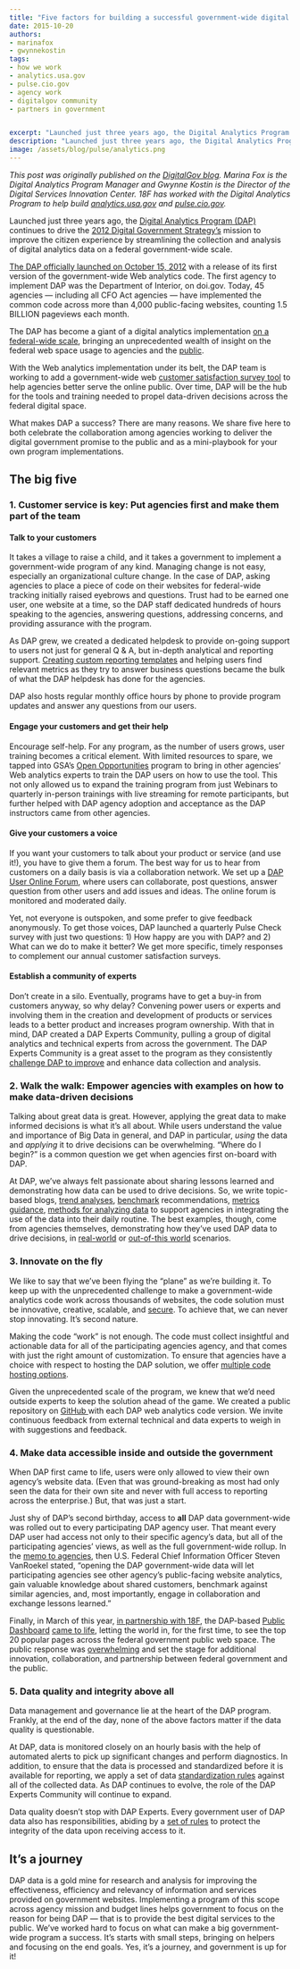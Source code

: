 ```yaml
---
title: "Five factors for building a successful government-wide digital analytics program"
date: 2015-10-20
authors:
- marinafox
- gwynnekostin
tags:
- how we work
- analytics.usa.gov
- pulse.cio.gov
- agency work
- digitalgov community
- partners in government


excerpt: "Launched just three years ago, the Digital Analytics Program (DAP) continues to drive the 2012 Digital Government Strategy’s mission to improve the citizen experience by streamlining the collection and analysis of digital analytics data on a federal government-wide scale. Today, 45 agencies — including all CFO Act agencies — have implemented the common code across more than 4,000 public-facing websites, counting 1.5 BILLION pageviews each month."
description: "Launched just three years ago, the Digital Analytics Program (DAP) continues to drive the 2012 Digital Government Strategy’s mission to improve the citizen experience by streamlining the collection and analysis of digital analytics data on a federal government-wide scale. Today, 45 agencies — including all CFO Act agencies — have implemented the common code across more than 4,000 public-facing websites, counting 1.5 BILLION pageviews each month."
image: /assets/blog/pulse/analytics.png
---
```


*This post was originally published on the [DigitalGov blog](https://www.digitalgov.gov/2015/10/20/5-factors-for-building-a-successful-government-wide-digital-analytics-program/). Marina Fox is the Digital Analytics Program Manager and Gwynne Kostin is the Director of the Digital Services Innovation Center. 18F has worked with the Digital Analytics Program to help build [analytics.usa.gov](https://analytics.usa.gov/) and [pulse.cio.gov](https://pulse.cio.gov/).*  

Launched just three years ago, the [Digital Analytics Program
(DAP)](http://www.digitalgov.gov/services/dap/) continues to drive the
[2012 Digital Government
Strategy’s](https://www.whitehouse.gov/sites/default/files/omb/egov/digital-government/digital-government.html#measure-performance)
mission to improve the citizen experience by streamlining the collection
and analysis of digital analytics data on a federal government-wide
scale.

[The DAP officially launched on October 15, 2012](http://gsablogs.gsa.gov/dsic/2012/10/05/digital-analytics-program-helps-agencies-measure-web-performance/)
with a release of its first version of the government-wide Web analytics
code. The first agency to implement DAP was the Department of Interior,
on doi.gov. Today, 45 agencies — including all CFO Act agencies — have
implemented the common code across more than 4,000 public-facing
websites, counting 1.5 BILLION pageviews each month.

The DAP has become a giant of a digital analytics implementation [on a
federal-wide scale](http://pulse.cio.gov), bringing an unprecedented
wealth of insight on the federal web space usage to agencies and the
[public](http://analytics.usa.gov).

With the Web analytics implementation under its belt, the DAP team is
working to add a government-wide web [customer satisfaction survey
tool](https://www.digitalgov.gov/services/dap/digital-analytics-program-dap-gov-wide-customer-satisfaction-survey-tool-guidance/)
to help agencies better serve the online public. Over time, DAP will be
the hub for the tools and training needed to propel data-driven
decisions across the federal digital space.

What makes DAP a success? There are many reasons. We share five here to
both celebrate the collaboration among agencies working to deliver the
digital government promise to the public and as a mini-playbook for your
own program implementations.

## The big five

### 1. Customer service is key: Put agencies first and make them part of the team

#### Talk to your customers

It takes a village to raise a child, and it takes a government to
implement a government-wide program of any kind. Managing change is not
easy, especially an organizational culture change. In the case of DAP,
asking agencies to place a piece of code on their websites for
federal-wide tracking initially raised eyebrows and questions. Trust had
to be earned one user, one website at a time, so the DAP staff dedicated
hundreds of hours speaking to the agencies, answering questions,
addressing concerns, and providing assurance with the program.

As DAP grew, we created a dedicated helpdesk to provide on-going support
to users not just for general Q & A, but in-depth analytical and
reporting support. [Creating custom reporting
templates](http://www.digitalgov.gov/2015/08/06/need-actionable-analytics-reports-heres-help/)
and helping users find relevant metrics as they try to answer business
questions became the bulk of what the DAP helpdesk has done for the
agencies.

DAP also hosts regular monthly office hours by phone to provide program
updates and answer any questions from our users.

#### Engage your customers and get their help

Encourage self-help. For any program, as the number of users grows, user
training becomes a critical element. With limited resources to spare, we
tapped into GSA’s [Open
Opportunities](https://openopps.digitalgov.gov/) program to bring in
other agencies’ Web analytics experts to train the DAP users on how to
use the tool. This not only allowed us to expand the training program
from just Webinars to quarterly in-person trainings with live streaming
for remote participants, but further helped with DAP agency adoption and
acceptance as the DAP instructors came from other agencies.

#### Give your customers a voice

If you want your customers to talk about your product or service (and
use it!), you have to give them a forum. The best way for us to hear
from customers on a daily basis is via a collaboration network. We set
up a [DAP User Online
Forum](https://www.yammer.com/dapusergrouponlineforum), where users can
collaborate, post questions, answer question from other users and add
issues and ideas. The online forum is monitored and moderated daily.

Yet, not everyone is outspoken, and some prefer to give feedback
anonymously. To get those voices, DAP launched a quarterly Pulse Check
survey with just two questions: 1) How happy are you with DAP? and 2)
What can we do to make it better? We get more specific, timely responses
to complement our annual customer satisfaction surveys.

#### Establish a community of experts

Don’t create in a silo. Eventually, programs have to get a buy-in from
customers anyway, so why delay? Convening power users or experts and
involving them in the creation and development of products or services
leads to a better product and increases program ownership. With that in
mind, DAP created a DAP Experts Community, pulling a group of digital
analytics and technical experts from across the government. The DAP
Experts Community is a great asset to the program as they consistently
[challenge DAP to improve](http://www.digitalgov.gov/2015/08/26/analytics-pitfall-avoid-this-common-implementation-mistake/)
and enhance data collection and analysis.

### 2. Walk the walk: Empower agencies with examples on how to make data-driven decisions

Talking about great data is great. However, applying the great data to
make informed decisions is what it’s all about. While users understand
the value and importance of Big Data in general, and DAP in particular,
*using* the data and *applying* it to drive decisions can be
overwhelming. “Where do I begin?” is a common question we get when
agencies first on-board with DAP.

At DAP, we’ve always felt passionate about sharing lessons learned and
demonstrating how data can be used to drive decisions. So, we write
topic-based blogs, [trend
analyses](http://www.digitalgov.gov/2015/10/15/gov-analytics-breakdown-1-browsers-chrome-takes-the-cake/), [benchmark](http://www.digitalgov.gov/services/dap/dap-digital-metrics-guidance-and-best-practices/)
recommendations, [metrics guidance](http://www.digitalgov.gov/2014/06/19/the-golden-metric/),
[methods for analyzing data](http://www.digitalgov.gov/2015/04/16/using-a-hypothesis-driven-approach-in-analyzing-and-making-sense-of-your-website-traffic-data/)
to support agencies in integrating the use of the data into their daily
routine. The best examples, though, come from agencies themselves,
demonstrating how they’ve used DAP data to drive decisions, in
[real-world](http://www.digitalgov.gov/2013/11/06/nps-gov-use-of-digital-analytics-program-beyond-the-numbers/)
or [out-of-this world](http://www.digitalgov.gov/2013/09/17/digital-analytics-program-goes-to-the-moon/)
scenarios.

### 3. Innovate on the fly

We like to say that we’ve been flying the “plane” as we’re building it.
To keep up with the unprecedented challenge to make a government-wide
analytics code work across thousands of websites, the code solution must
be innovative, creative, scalable, and
[secure](https://www.digitalgov.gov/2015/08/14/secure-central-hosting-for-the-digital-analytics-program/).
To achieve that, we can never stop innovating. It’s second nature.

Making the code “work” is not enough. The code must collect insightful
and actionable data for all of the participating agencies agency, and
that comes with just the right amount of customization. To ensure that
agencies have a choice with respect to hosting the DAP solution, we
offer [multiple code hosting
options](http://www.digitalgov.gov/services/dap/analytics-tool-instructions/).

Given the unprecedented scale of the program, we knew that we’d need
outside experts to keep the solution ahead of the game. We created a
public repository on [GitHub
](https://github.com/digital-analytics-program/gov-wide-code)with each
DAP web analytics code version. We invite continuous feedback from
external technical and data experts to weigh in with suggestions and
feedback.

### 4. Make data accessible inside and outside the government

When DAP first came to life, users were only allowed to view their own
agency’s website data. (Even that was ground-breaking as most had only
seen the data for their own site and never with full access to reporting
across the enterprise.) But, that was just a start.

Just shy of DAP’s second birthday, access to **all** DAP data
government-wide was rolled out to every participating DAP agency user.
That meant every DAP user had access not only to their specific agency’s
data, but all of the participating agencies’ views, as well as the full
government-wide rollup. In the [memo to
agencies](http://www.digitalgov.gov/services/dap/guidance-for-dap-gov-wide-data/),
then U.S. Federal Chief Information Officer Steven VanRoekel stated,
“opening the DAP government-wide data will let participating agencies
see other agency’s public-facing website analytics, gain valuable
knowledge about shared customers, benchmark against similar agencies,
and, most importantly, engage in collaboration and exchange lessons
learned.”

Finally, in March of this year, [in partnership with
18F](https://18f.gsa.gov/2015/03/19/how-we-built-analytics-usa-gov/),
the DAP-based [Public Dashboard](https://www.whitehouse.gov/blog/2015/03/19/turning-government-data-better-public-service)
[came to life](http://mashable.com/2015/03/19/white-house-open-source-analytics/#oEcsiB97JqqD),
letting the world in, for the first time, to see the top 20 popular
pages across the federal government public web space. The public
response was
[overwhelming](http://www.marketwatch.com/story/americans-really-want-to-know-wheres-my-tax-refund-2015-03-19)
and set the stage for additional innovation, collaboration, and
partnership between federal government and the public.

### 5. Data quality and integrity above all

Data management and governance lie at the heart of the DAP program.
Frankly, at the end of the day, none of the above factors matter if the
data quality is questionable.

At DAP, data is monitored closely on an hourly basis with the help of
automated alerts to pick up significant changes and perform diagnostics.
In addition, to ensure that the data is processed and standardized
before it is available for reporting, we apply a set of data
[standardization
rules](https://github.com/digital-analytics-program/gov-wide-code/issues/10)
against all of the collected data. As DAP continues to evolve, the role
of the DAP Experts Community will continue to expand.

Data quality doesn’t stop with DAP Experts. Every government user of DAP
data also has responsibilities, abiding by a [set of
rules](https://www.digitalgov.gov/services/dap/common-questions-about-dap-faq/#part-7)
to protect the integrity of the data upon receiving access to it.

It’s a journey
--------------

DAP data is a gold mine for research and analysis for improving the
effectiveness, efficiency and relevancy of information and services
provided on government websites. Implementing a program of this scope
across agency mission and budget lines helps government to focus on the
reason for being DAP — that is to provide the best digital services to
the public. We’ve worked hard to focus on what can make a big
government-wide program a success. It’s starts with small steps,
bringing on helpers and focusing on the end goals. Yes, it’s a journey,
and government is up for it!
